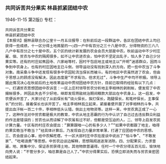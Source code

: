 ### 共同诉苦共分果实  林县抓紧团结中农

1946-11-15
第2版()
专栏：

    共同诉苦共分果实
    林县抓紧团结中农
    【本报讯】据林县联合办公室十一月五日报导：在秋前后这一段群运中，各区在团结中农上均已获得一些成绩，十一区分得土地房屋的一○四一户中有百分之三十八是中农，分得物资的三六八八户中有百分之七十是中农。五个区的统计新发展的农会会员大部是中农。秋前运动中不少村庄雇、佃、贫农与中农的隔阂很多，如不让中农进农会，怕中农不坚定出乱子，怕人多了自己少分果实等。还有的村庄如焦园寺、六家峪等村，因村干包庇地主或地主以“开明”迷惑群众，因而斗争到中农身上。也有的村庄因地主已斗倒，领导运动没有找到深入的方向，把一些中农当了斗争对象。南采桑斗争中还发现有很多中农因轮流当保长而被斗。有的地区中农虽然进了农会，但由于思想上的顾虑没有解决，因此态度是“不求有功，但求无过”，斗争中生产中均不积极。领导上据此情况决心在秋前后的土地改革运动中贯彻团结中农方针，目前已取得的经验有以下几点：一、打通贫农思想团结中农诉苦：一区上庄村领导贫农分析地主李相林的剥削帐，便发现了中农揭帐很多，并因此失去不少好地，继即发现蒋敌统治期间粮款大部出在中农身上。这一启发，中农便诉开苦了，大家讨论了从前保长有“烧火保长，挨打保长，跑腿保长，和笔杆保长，主事保长”的分别，接着保长也诉开苦了。地主李相林孤立起来，紧接着便开展了对李相林的斗争，共提出血汗帐一百二十件，李相林低头认错，倒出土地物资等。这样一来，中贫农真正成了一心了。这种作法对中贫农都是极大的教育，中农从地主恶霸的行为中认识了自己过去违反群众利益的作法是错误的；贫农也从而谅解了中农虽有过不好，但都是受压迫的人。二、领导上启发农民计算力量。十区有的村庄农会提出：“算算跟咱一心的有多少人？”“如果中农都跟了地主，咱得的果实稳当不稳当？”经具体计算后，乃发现自己力量非常单薄，打通了应团结中农的思想。三、农会座谈心事，给中农解疙瘩。十一区大部村庄中农在座谈中说出了“怕斗争”、“不敢发家”、“吃喝浪费”等思想。中贫农边谈边解释，思想隔阂遂逐渐消除。四、分配果实，力求普遍，地、房集中分，保证赤贫获得土地，其他物款普遍得。任村一个中农分得五百元后，愉快地向旁人说：“不管分多少，咱总算是自己人了。”中农分得果实后，恐惧立即消失而与贫农亲密团结起来。
